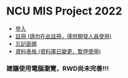 # NCU MIS Project 2022

* [登入](https://qi-xiang.github.io/NCU_Project_Demo/FireBaseDemo/)
* [註冊 (請勿在此註冊，僅供開發人員使用)](https://qi-xiang.github.io/NCU_Project_Demo/FireBaseDemo/signup.html)
* [忘記密碼](https://qi-xiang.github.io/NCU_Project_Demo/FireBaseDemo/resetPassword.html)
* [資料表格 (資料庫已變更，暫停使用)](https://qi-xiang.github.io/NCU_Project_Demo/FireBaseDemo/table.html)

### 建議使用電腦瀏覽，RWD尚未完善!!!